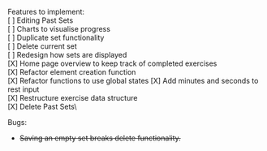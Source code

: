 Features to implement:\
[ ] Editing Past Sets\
[ ] Charts to visualise progress\
[ ] Duplicate set functionality\
[ ] Delete current set\
[ ] Redesign how sets are displayed\
[X] Home page overview to keep track of completed exercises\
[X] Refactor element creation function\
[X] Refactor functions to use global states
[X] Add minutes and seconds to rest input\
[X] Restructure exercise data structure\
[X] Delete Past Sets\

Bugs:
- ~~Saving an empty set breaks delete functionality.~~